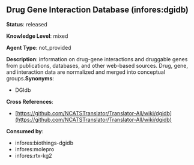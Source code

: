 [//]: # (DO NOT MANUALLY EDIT THIS FILE. IT IS GENERATED FROM A TEMPLATE.)

## Drug Gene Interaction Database (infores:dgidb)

**Status**: released
  
**Knowledge Level**: mixed
  
**Agent Type**: not_provided

**Description**: information on drug-gene interactions and druggable genes from publications, databases, and other web-based sources. Drug, gene, and interaction data are normalized and merged into conceptual groups.**Synonyms**:

- DGIdb

**Cross References**:

- [https://github.com/NCATSTranslator/Translator-All/wiki/dgidb](https://github.com/NCATSTranslator/Translator-All/wiki/dgidb)


**Consumed by**:

- infores:biothings-dgidb
- infores:molepro
- infores:rtx-kg2